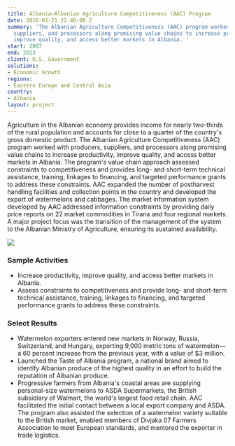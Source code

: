 ```yaml
---
title: Albania—Albanian Agriculture Competitiveness (AAC) Program
date: 2016-01-21 22:40:00 Z
summary: 'The Albanian Agriculture Competitiveness (AAC) program worked with producers,
  suppliers, and processors along promising value chains to increase productivity,
  improve quality, and access better markets in Albania. '
start: 2007
end: 2013
client: U.S. Government
solutions:
- Economic Growth
regions:
- Eastern Europe and Central Asia
country:
- Albania
layout: project
---
```


Agriculture in the Albanian economy provides income for nearly two-thirds of the rural population and accounts for close to a quarter of the country's gross domestic product. The Albanian Agriculture Competitiveness (AAC) program worked with producers, suppliers, and processors along promising value chains to increase productivity, improve quality, and access better markets in Albania. The program's value chain approach assessed constraints to competitiveness and provides long- and short-term technical assistance, training, linkages to financing, and targeted performance grants to address these constraints. AAC expanded the number of postharvest handling facilities and collection points in the country and developed the export of watermelons and cabbages. The market information system developed by AAC addressed information constraints by providing daily price reports on 22 market commodities in Tirana and four regional markets. A major project focus was the transition of the management of the system to the Albanian Ministry of Agriculture, ensuring its sustained availability.

![][1]

### Sample Activities

* Increase productivity, improve quality, and access better markets in Albania.
* Assess constraints to competitiveness and provide long- and short-term technical assistance, training, linkages to financing, and targeted performance grants to address these constraints.

### Select Results

* Watermelon exporters entered new markets in Norway, Russia, Switzerland, and Hungary, exporting 9,000 metric tons of watermelon—a 60 percent increase from the previous year, with a value of $3 million.
* Launched the Taste of Albania program, a national brand aimed to identify Albanian produce of the highest quality in an effort to build the reputation of Albanian produce.
* Progressive farmers from Albania's coastal areas are supplying personal-size watermelons to ASDA Supermarkets, the British subsidiary of Walmart, the world's largest food retail chain. AAC facilitated the initial contact between a local export company and ASDA. The program also assisted the selection of a watermelon variety suitable to the British market, enabled members of Divjaka 07 Farmers Association to meet European standards, and mentored the exporter in trade logistics.

[1]: https://assetify-dai.com/projects/AAC.jpg
